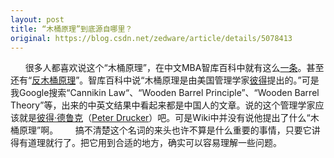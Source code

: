 ```yaml
---
layout: post
title: “木桶原理”到底源自哪里？
original: https://blog.csdn.net/zedware/article/details/5078413
---
```

      很多人都喜欢说这个“木桶原理”，在中文MBA智库百科中就有这么[一条](http://wiki.mbalib.com/wiki/%E6%9C%A8%E6%A1%B6%E5%8E%9F%E7%90%86)。甚至还有“[反木桶原理](http://wiki.mbalib.com/wiki/%E5%8F%8D%E6%9C%A8%E6%A1%B6%E5%8E%9F%E7%90%86)”。智库百科中说“木桶原理是由美国管理学家[彼得](wiki/%E5%BD%BC%E5%BE%97 "彼得")提出的。”可是我Google搜索“Cannikin Law“、“Wooden Barrel Principle”、“Wooden Barrel Theory”等，出来的中英文结果中看起来都是中国人的文章。说的这个管理学家应该就是[彼得·德鲁克](http://wiki.mbalib.com/wiki/%E5%BD%BC%E5%BE%97%C2%B7%E5%BE%B7%E9%B2%81%E5%85%8B)（[Peter Drucker](http://en.wikipedia.org/wiki/Peter_Drucker#Career)）吧。可是Wiki中并没有说他提出了什么“木桶原理”啊。
      搞不清楚这个名词的来头也许不算是什么重要的事情，只要它讲得有道理就行了。把它用到合适的地方，确实可以容易理解一些问题。
